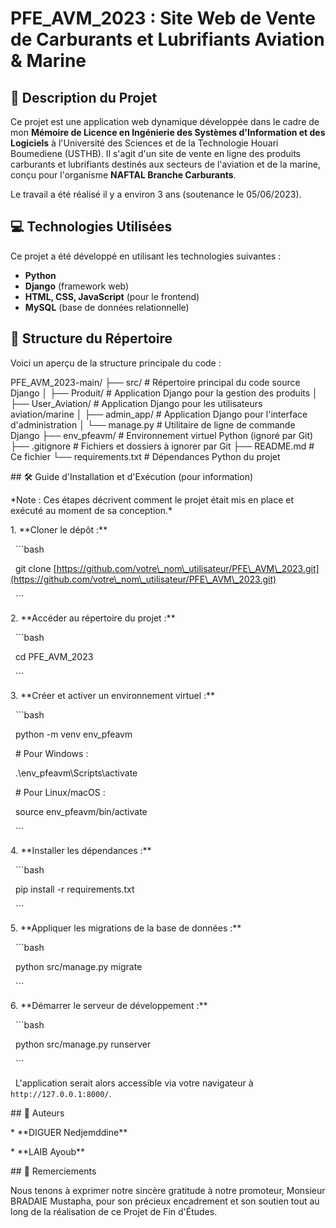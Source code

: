 # PFE_AVM_2023 : Site Web de Vente de Carburants et Lubrifiants Aviation & Marine

## 🎯 Description du Projet
Ce projet est une application web dynamique développée dans le cadre de mon **Mémoire de Licence en Ingénierie des Systèmes d'Information et des Logiciels** à l'Université des Sciences et de la Technologie Houari Boumediene (USTHB). Il s'agit d'un site de vente en ligne des produits carburants et lubrifiants destinés aux secteurs de l'aviation et de la marine, conçu pour l'organisme **NAFTAL Branche Carburants**.

Le travail a été réalisé il y a environ 3 ans (soutenance le 05/06/2023).

## 💻 Technologies Utilisées
Ce projet a été développé en utilisant les technologies suivantes :
* **Python**
* **Django** (framework web)
* **HTML, CSS, JavaScript** (pour le frontend)
* **MySQL** (base de données relationnelle)

## 📁 Structure du Répertoire
Voici un aperçu de la structure principale du code :

PFE_AVM_2023-main/
├── src/                       # Répertoire principal du code source Django
│   ├── Produit/               # Application Django pour la gestion des produits
│   ├── User_Aviation/         # Application Django pour les utilisateurs aviation/marine
│   ├── admin_app/             # Application Django pour l'interface d'administration
│   └── manage.py              # Utilitaire de ligne de commande Django
├── env_pfeavm/                # Environnement virtuel Python (ignoré par Git)
├── .gitignore                 # Fichiers et dossiers à ignorer par Git
├── README.md                  # Ce fichier
└── requirements.txt           # Dépendances Python du projet


\## 🛠️ Guide d'Installation et d'Exécution (pour information)

\*Note : Ces étapes décrivent comment le projet était mis en place et exécuté au moment de sa conception.\*



1\.  \*\*Cloner le dépôt :\*\*

&nbsp;   ```bash

&nbsp;   git clone \[https://github.com/votre\_nom\_utilisateur/PFE\_AVM\_2023.git](https://github.com/votre\_nom\_utilisateur/PFE\_AVM\_2023.git)

&nbsp;   ```

2\.  \*\*Accéder au répertoire du projet :\*\*

&nbsp;   ```bash

&nbsp;   cd PFE\_AVM\_2023

&nbsp;   ```

3\.  \*\*Créer et activer un environnement virtuel :\*\*

&nbsp;   ```bash

&nbsp;   python -m venv env\_pfeavm

&nbsp;   # Pour Windows :

&nbsp;   .\\env\_pfeavm\\Scripts\\activate

&nbsp;   # Pour Linux/macOS :

&nbsp;   source env\_pfeavm/bin/activate

&nbsp;   ```

4\.  \*\*Installer les dépendances :\*\*

&nbsp;   ```bash

&nbsp;   pip install -r requirements.txt

&nbsp;   ```

5\.  \*\*Appliquer les migrations de la base de données :\*\*

&nbsp;   ```bash

&nbsp;   python src/manage.py migrate

&nbsp;   ```

6\.  \*\*Démarrer le serveur de développement :\*\*

&nbsp;   ```bash

&nbsp;   python src/manage.py runserver

&nbsp;   ```

&nbsp;   L'application serait alors accessible via votre navigateur à `http://127.0.0.1:8000/`.



\## 🤝 Auteurs

\* \*\*DIGUER Nedjemddine\*\*

\* \*\*LAIB Ayoub\*\*



\## 🙏 Remerciements

Nous tenons à exprimer notre sincère gratitude à notre promoteur, Monsieur BRADAIE Mustapha, pour son précieux encadrement et son soutien tout au long de la réalisation de ce Projet de Fin d'Études.

